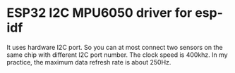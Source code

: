 # ESP32 I2C MPU6050 driver for esp-idf
It uses hardware I2C port. So you can at most connect two sensors on the same chip with different I2C port number. The clock speed is 400khz. In my practice, the maximum data refresh rate is about 250Hz.
